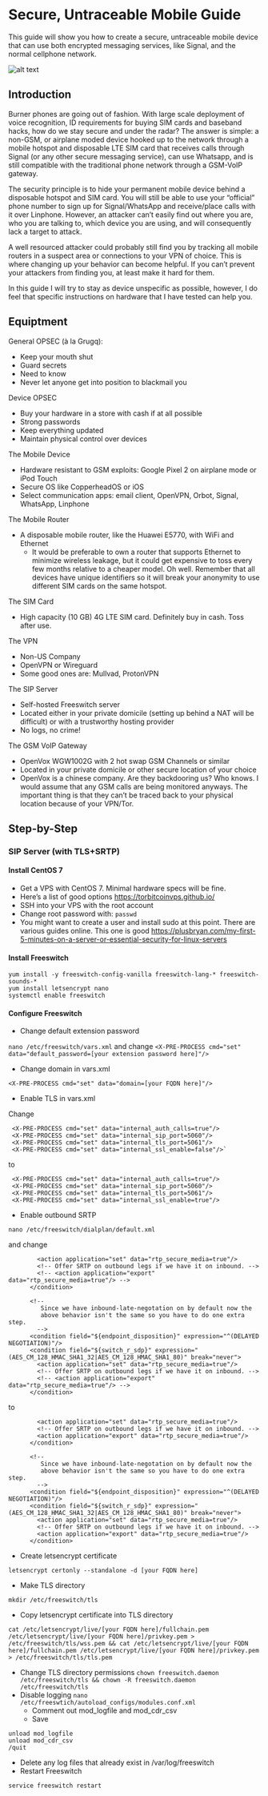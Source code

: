 # Secure, Untraceable Mobile Guide

This guide will show you how to create a secure, untraceable mobile device that can use both encrypted messaging services, like Signal, and the normal cellphone network.

![alt text](https://github.com/y22k/secure-untraceable-mobile-guide/raw/master/diagram.jpg)

## Introduction

Burner phones are going out of fashion. With large scale deployment of voice recognition, ID requirements for buying SIM cards and baseband hacks, how do we stay secure and under the radar? The answer is simple: a non-GSM, or airplane moded device hooked up to the network through a mobile hotspot and disposable LTE SIM card that receives calls through Signal (or any other secure messaging service), can use Whatsapp, and is still compatible with the traditional phone network through a GSM-VoIP gateway.

The security principle is to hide your permanent mobile device behind a disposable hotspot and SIM card. You will still be able to use your “official” phone number to sign up for Signal/WhatsApp and receive/place calls with it over Linphone. However, an attacker can’t easily find out where you are, who you are talking to, which device you are using, and will consequently lack a target to attack.

A well resourced attacker could probably still find you by tracking all mobile routers in a suspect area or connections to your VPN of choice. This is where changing up your behavior can become helpful. If you can’t prevent your attackers from finding you, at least make it hard for them.

In this guide I will try to stay as device unspecific as possible, however, I do feel that specific instructions on hardware that I have tested can help you.

## Equiptment

General OPSEC (à la Grugq):
* Keep your mouth shut
* Guard secrets
* Need to know
* Never let anyone get into position to blackmail you

Device OPSEC
* Buy your hardware in a store with cash if at all possible
* Strong passwords
* Keep everything updated
* Maintain physical control over devices

The Mobile Device
* Hardware resistant to GSM exploits: Google Pixel 2 on airplane mode or iPod Touch
* Secure OS like CopperheadOS or iOS
* Select communication apps: email client, OpenVPN, Orbot, Signal, WhatsApp, Linphone

The Mobile Router
* A disposable mobile router, like the Huawei E5770, with WiFi and Ethernet
  * It would be preferable to own a router that supports Ethernet to minimize wireless leakage, but it could get expensive to toss every few months relative to a cheaper model. Oh well. Remember that all devices have unique identifiers so it will break your anonymity to use different SIM cards on the same hotspot.
  
The SIM Card
* High capacity (10 GB) 4G LTE SIM card. Definitely buy in cash. Toss after use.

The VPN
* Non-US Company
* OpenVPN or Wireguard
* Some good ones are: Mullvad, ProtonVPN

The SIP Server
* Self-hosted Freeswitch server 
* Located either in your private domicile (setting up behind a NAT will be difficult) or with a trustworthy hosting provider
* No logs, no crime!

The GSM VoIP Gateway
* OpenVox WGW1002G with 2 hot swap GSM Channels or similar
* Located in your private domicile or other secure location of your choice
* OpenVox is a chinese company. Are they backdooring us? Who knows. I would assume that any GSM calls are being monitored anyways. The important thing is that they can’t be traced back to your physical location because of your VPN/Tor.

## Step-by-Step

### SIP Server (with TLS+SRTP)
#### Install CentOS 7
* Get a VPS with CentOS 7. Minimal hardware specs will be fine.
 * Here’s a list of good options https://torbitcoinvps.github.io/
* SSH into your VPS with the root account
* Change root password with: `passwd`
* You might want to create a user and install sudo at this point. There are various guides online. This one is good https://plusbryan.com/my-first-5-minutes-on-a-server-or-essential-security-for-linux-servers
#### Install Freeswitch
```yum install -y http://files.freeswitch.org/freeswitch-release-1-6.noarch.rpm epel-release
yum install -y freeswitch-config-vanilla freeswitch-lang-* freeswitch-sounds-*
yum install letsencrypt nano
systemctl enable freeswitch
```
#### Configure Freeswitch
* Change default extension password

`nano /etc/freeswitch/vars.xml` and change `<X-PRE-PROCESS cmd="set" data="default_password=[your extension password here]"/>`
* Change domain in vars.xml

`<X-PRE-PROCESS cmd="set" data="domain=[your FQDN here]"/>`
* Enable TLS in vars.xml

Change

```<!-- Internal SIP Profile -->
 <X-PRE-PROCESS cmd="set" data="internal_auth_calls=true"/>
 <X-PRE-PROCESS cmd="set" data="internal_sip_port=5060"/>
 <X-PRE-PROCESS cmd="set" data="internal_tls_port=5061"/>
 <X-PRE-PROCESS cmd="set" data="internal_ssl_enable=false"/>`
```
to

```<!-- Internal SIP Profile -->
 <X-PRE-PROCESS cmd="set" data="internal_auth_calls=true"/>
 <X-PRE-PROCESS cmd="set" data="internal_sip_port=5060"/>
 <X-PRE-PROCESS cmd="set" data="internal_tls_port=5061"/>
 <X-PRE-PROCESS cmd="set" data="internal_ssl_enable=true"/>
```
* Enable outbound SRTP

`nano /etc/freeswitch/dialplan/default.xml`

and change

```<condition field="${rtp_has_crypto}" expression="^($${rtp_sdes_suites})$" break="never">
        <action application="set" data="rtp_secure_media=true"/>
        <!-- Offer SRTP on outbound legs if we have it on inbound. -->
        <!-- <action application="export" data="rtp_secure_media=true"/> -->
      </condition>

      <!--
         Since we have inbound-late-negotation on by default now the
         above behavior isn't the same so you have to do one extra step.
        -->
      <condition field="${endpoint_disposition}" expression="^(DELAYED NEGOTIATION)"/>
      <condition field="${switch_r_sdp}" expression="(AES_CM_128_HMAC_SHA1_32|AES_CM_128_HMAC_SHA1_80)" break="never">
        <action application="set" data="rtp_secure_media=true"/>
        <!-- Offer SRTP on outbound legs if we have it on inbound. -->
        <!-- <action application="export" data="rtp_secure_media=true"/> -->
      </condition>
```
to

```<condition field="${rtp_has_crypto}" expression="^($${rtp_sdes_suites})$" break="never">
        <action application="set" data="rtp_secure_media=true"/>
        <!-- Offer SRTP on outbound legs if we have it on inbound. -->
        <action application="export" data="rtp_secure_media=true"/>
      </condition>

      <!--
         Since we have inbound-late-negotation on by default now the
         above behavior isn't the same so you have to do one extra step.
        -->
      <condition field="${endpoint_disposition}" expression="^(DELAYED NEGOTIATION)"/>
      <condition field="${switch_r_sdp}" expression="(AES_CM_128_HMAC_SHA1_32|AES_CM_128_HMAC_SHA1_80)" break="never">
        <action application="set" data="rtp_secure_media=true"/>
        <!-- Offer SRTP on outbound legs if we have it on inbound. -->
        <action application="export" data="rtp_secure_media=true"/>
      </condition>
```
* Create letsencrypt certificate

`letsencrypt certonly --standalone -d [your FQDN here]`
* Make TLS directory

`mkdir /etc/freeswitch/tls`
* Copy letsencrypt certificate into TLS directory

`cat /etc/letsencrypt/live/[your FQDN here]/fullchain.pem /etc/letsencrypt/live/[your FQDN here]/privkey.pem > /etc/freeswitch/tls/wss.pem && cat /etc/letsencrypt/live/[your FQDN here]/fullchain.pem /etc/letsencrypt/live/[your FQDN here]/privkey.pem > /etc/freeswitch/tls/tls.pem`
* Change TLS directory permissions
`chown freeswitch.daemon /etc/freeswitch/tls && chown -R freeswitch.daemon /etc/freeswitch/tls`
* Disable logging
`nano /etc/freeswtich/autoload_configs/modules.conf.xml`
  * Comment out mod_logfile and mod_cdr_csv
  * Save

```fs_cli
unload mod_logfile
unload mod_cdr_csv
/quit
```
  * Delete any log files that already exist in /var/log/freeswitch
* Restart Freeswitch

`service freeswitch restart`
